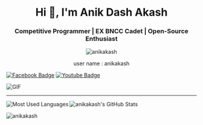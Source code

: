 <h1 align="center">Hi 👋, I'm Anik Dash Akash</h1>
<h3 align="center">Competitive Programmer | EX BNCC Cadet | Open-Source Enthusiast</h3>

<p align="center"> <img src="https://komarev.com/ghpvc/?username=anikakash&label=Profile%20views&color=0e75b6&style=flat" alt="anikakash" /></p> 
<p align="center">user name : anikakash</p>

[![Facebook Badge](https://img.shields.io/badge/Facebook-1877F2?style=for-the-badge&logo=facebook&logoColor=white)](https://facebook.com/anikdash.akash)  [![Youtube Badge](https://img.shields.io/badge/YouTube-FF0000?style=for-the-badge&logo=youtube&logoColor=white)](https://www.youtube.com/anikakash)



<img align="center" alt="GIF" src="https://raw.githubusercontent.com/anikakash/anikakash/main/assets/focus-animation.gif?raw=true" />

<hr>

<img align="left" alt="Most Used Languages" src="https://github-readme-stats.vercel.app/api/top-langs/?username=anikakash&theme=radical" />

<img aligh="right" alt="anikakash's GitHub Stats" src="https://github-readme-stats.vercel.app/api?username=anikakash&show_icons=true&theme=radical" />
<p><img align="center" src="https://github-readme-streak-stats.herokuapp.com/?user=anikakash&" alt="anikakash" /></p>
